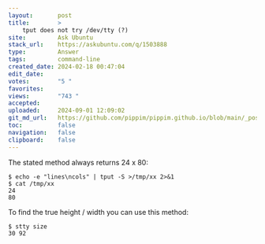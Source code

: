 ```yaml
---
layout:       post
title:        >
    tput does not try /dev/tty (?)
site:         Ask Ubuntu
stack_url:    https://askubuntu.com/q/1503888
type:         Answer
tags:         command-line
created_date: 2024-02-18 00:47:04
edit_date:    
votes:        "5 "
favorites:    
views:        "743 "
accepted:     
uploaded:     2024-09-01 12:09:02
git_md_url:   https://github.com/pippim/pippim.github.io/blob/main/_posts/2024/2024-02-18-tput-does-not-try-_dev_tty-___.md
toc:          false
navigation:   false
clipboard:    false
---
```


The stated method always returns 24 x 80:

``` 
$ echo -e "lines\ncols" | tput -S >/tmp/xx 2>&1
$ cat /tmp/xx
24
80
```

To find the true height / width you can use this method:

``` 
$ stty size
30 92
```
